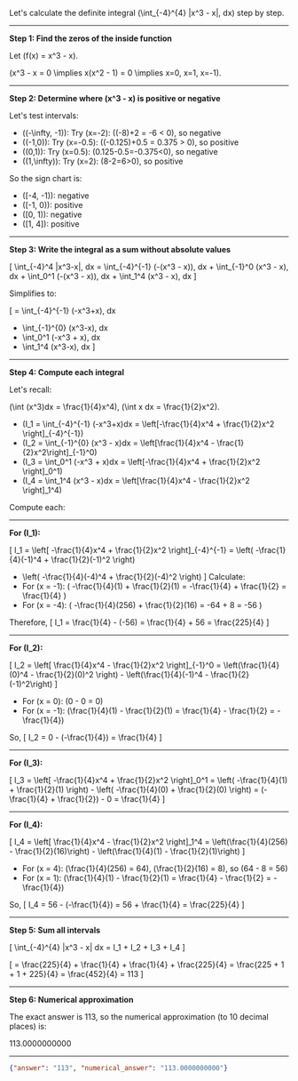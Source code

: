 Let's calculate the definite integral \(\int_{-4}^{4} |x^3 - x|\, dx\) step by step.

---

**Step 1: Find the zeros of the inside function**

Let \(f(x) = x^3 - x\).

\(x^3 - x = 0 \implies x(x^2 - 1) = 0 \implies x=0, x=1, x=-1\).

---

**Step 2: Determine where \(x^3 - x\) is positive or negative**

Let's test intervals:

- \((-\infty, -1)\): Try \(x=-2\): \((-8)+2 = -6 < 0\), so negative
- \((-1,0)\): Try \(x=-0.5\): \((-0.125)+0.5 = 0.375 > 0\), so positive
- \((0,1)\): Try \(x=0.5\): \(0.125-0.5=-0.375<0\), so negative
- \((1,\infty)\): Try \(x=2\): \(8-2=6>0\), so positive

So the sign chart is:

- \([-4, -1)\): negative
- \([-1, 0)\): positive
- \([0, 1)\): negative
- \([1, 4]\): positive

---

**Step 3: Write the integral as a sum without absolute values**

\[
\int_{-4}^4 |x^3-x|\, dx = 
\int_{-4}^{-1} (-(x^3 - x))\, dx +
\int_{-1}^0 (x^3 - x)\, dx +
\int_0^1 (-(x^3 - x))\, dx +
\int_1^4 (x^3 - x)\, dx
\]

Simplifies to:

\[
= \int_{-4}^{-1} (-x^3+x)\, dx
+ \int_{-1}^{0} (x^3-x)\, dx
+ \int_0^1 (-x^3 + x)\, dx 
+ \int_1^4 (x^3-x)\, dx
\]

---

**Step 4: Compute each integral**

Let's recall:

\(\int (x^3)dx = \frac{1}{4}x^4\), 
\(\int x dx = \frac{1}{2}x^2\).

- \(I_1 = \int_{-4}^{-1} (-x^3+x)dx = \left[-\frac{1}{4}x^4 + \frac{1}{2}x^2 \right]_{-4}^{-1}\)
- \(I_2 = \int_{-1}^{0} (x^3 - x)dx = \left[\frac{1}{4}x^4 - \frac{1}{2}x^2\right]_{-1}^0\)
- \(I_3 = \int_0^1 (-x^3 + x)dx = \left[-\frac{1}{4}x^4 + \frac{1}{2}x^2 \right]_0^1\)
- \(I_4 = \int_1^4 (x^3 - x)dx = \left[\frac{1}{4}x^4 - \frac{1}{2}x^2 \right]_1^4\)

Compute each:

---

**For \(I_1\):**

\[
I_1 = \left[ -\frac{1}{4}x^4 + \frac{1}{2}x^2 \right]_{-4}^{-1}
= \left( -\frac{1}{4}(-1)^4 + \frac{1}{2}(-1)^2 \right)
- \left( -\frac{1}{4}(-4)^4 + \frac{1}{2}(-4)^2 \right)
\]
Calculate:
- For \(x = -1\): \( -\frac{1}{4}(1) + \frac{1}{2}(1) = -\frac{1}{4} + \frac{1}{2} = \frac{1}{4} \)
- For \(x = -4\): \( -\frac{1}{4}(256) + \frac{1}{2}(16) = -64 + 8 = -56 \)

Therefore,
\[
I_1 = \frac{1}{4} - (-56) = \frac{1}{4} + 56 = \frac{225}{4}
\]

---

**For \(I_2\):**

\[
I_2 = \left[ \frac{1}{4}x^4 - \frac{1}{2}x^2 \right]_{-1}^0
= \left(\frac{1}{4}(0)^4 - \frac{1}{2}(0)^2 \right) - \left(\frac{1}{4}(-1)^4 - \frac{1}{2}(-1)^2\right)
\]

- For \(x = 0\): \(0 - 0 = 0\)
- For \(x = -1\): \(\frac{1}{4}(1) - \frac{1}{2}(1) = \frac{1}{4} - \frac{1}{2} = -\frac{1}{4}\)

So,
\[
I_2 = 0 - (-\frac{1}{4}) = \frac{1}{4}
\]

---

**For \(I_3\):**

\[
I_3 = \left[ -\frac{1}{4}x^4 + \frac{1}{2}x^2 \right]_0^1
= \left( -\frac{1}{4}(1) + \frac{1}{2}(1) \right) - \left( -\frac{1}{4}(0) + \frac{1}{2}(0) \right)
= (-\frac{1}{4} + \frac{1}{2}) - 0 = \frac{1}{4}
\]

---

**For \(I_4\):**

\[
I_4 = \left[ \frac{1}{4}x^4 - \frac{1}{2}x^2 \right]_1^4
= \left(\frac{1}{4}(256) - \frac{1}{2}(16)\right) - \left(\frac{1}{4}(1) - \frac{1}{2}(1)\right)
\]

- For \(x = 4\): \(\frac{1}{4}(256) = 64\), \(\frac{1}{2}(16) = 8\), so \(64 - 8 = 56\)
- For \(x = 1\): \(\frac{1}{4}(1) - \frac{1}{2}(1) = \frac{1}{4} - \frac{1}{2} = -\frac{1}{4}\)

So,
\[
I_4 = 56 - (-\frac{1}{4}) = 56 + \frac{1}{4} = \frac{225}{4}
\]

---

**Step 5: Sum all intervals**

\[
\int_{-4}^{4} |x^3 - x| dx = I_1 + I_2 + I_3 + I_4
\]

\[
= \frac{225}{4} + \frac{1}{4} + \frac{1}{4} + \frac{225}{4}
= \frac{225 + 1 + 1 + 225}{4}
= \frac{452}{4}
= 113
\]

---

**Step 6: Numerical approximation**

The exact answer is 113, so the numerical approximation (to 10 decimal places) is:

113.0000000000

---

```json
{"answer": "113", "numerical_answer": "113.0000000000"}
```